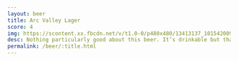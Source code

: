 ```yaml
---
layout: beer
title: Arc Valley Lager
score: 4
img: https://scontent.xx.fbcdn.net/v/t1.0-0/p480x480/13413137_10154200938153745_6141742786313639808_n.jpg?oh=3e5980bcc7be38e767086403c0c70459&oe=59107AEE
desc: Nothing particularly good about this beer. It’s drinkable but that’s about it
permalink: /beer/:title.html
---
```

